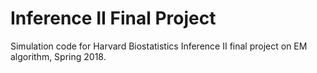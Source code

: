 # Inference II Final Project

Simulation code for Harvard Biostatistics Inference II final project on
EM algorithm, Spring 2018.
